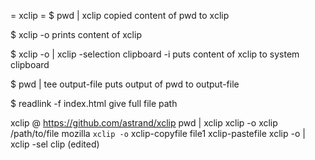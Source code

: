 = xclip =
$ pwd | xclip
copied content of pwd to xclip

$ xclip -o
prints content of xclip

$ xclip -o | xclip -selection clipboard -i
puts content of xclip to system clipboard

$ pwd | tee output-file
puts output of pwd to output-file

$ readlink -f index.html
give full file path

xclip @ https://github.com/astrand/xclip
pwd | xclip
xclip -o
xclip /path/to/file
mozilla `xclip -o`
xclip-copyfile file1
xclip-pastefile
xclip -o | xclip -sel clip (edited)
